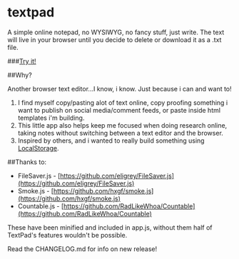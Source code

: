 # textpad

A simple online notepad, no WYSIWYG, no fancy stuff, just write. The text will live in your browser until you decide to delete or download it as a .txt file.

###[Try it!](http://textpad.surge.sh)

##Why? 

Another browser text editor...I know, i know. Just because i can and want to!
 
1. I find myself copy/pasting alot of text online, copy proofing something i want to publish on social media/comment feeds, or paste inside html templates i'm building.
2. This little app also helps keep me focused when doing research online, taking notes without switching between a text editor and the browser.
3. Inspired by others, and i wanted to really build something using [LocalStorage](https://developer.mozilla.org/en-US/docs/Web/API/Storage/LocalStorage).

##Thanks to:

- FileSaver.js - [https://github.com/eligrey/FileSaver.js](https://github.com/eligrey/FileSaver.js)
- Smoke.js - [https://github.com/hxgf/smoke.js](https://github.com/hxgf/smoke.js)
- Countable.js - [https://github.com/RadLikeWhoa/Countable](https://github.com/RadLikeWhoa/Countable)

These have been minified and included in app.js, without them half of TextPad's features wouldn't be possible.

Read the CHANGELOG.md for info on new release!
